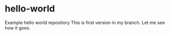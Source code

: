 # hello-world
Example hello world repository
This is first version in my branch. Let me see how it goes.
